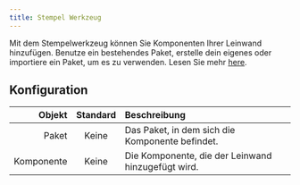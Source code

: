 ```yaml
---
title: Stempel Werkzeug
---
```


Mit dem Stempelwerkzeug können Sie Komponenten Ihrer Leinwand hinzufügen.
Benutze ein bestehendes Paket, erstelle dein eigenes oder importiere ein Paket, um es zu verwenden. Lesen Sie mehr [here](../../pack).

## Konfiguration

|     Objekt | Standard | Beschreibung                                                       |
| ---------: | :------: | :----------------------------------------------------------------- |
|      Paket |   Keine  | Das Paket, in dem sich die Komponente befindet.    |
| Komponente |   Keine  | Die Komponente, die der Leinwand hinzugefügt wird. |
